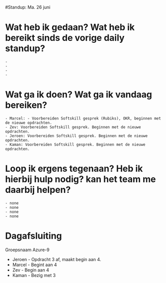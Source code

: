 #Standup: Ma. 26 juni


# Wat heb ik gedaan? Wat heb ik bereikt sinds de vorige daily standup? 
	- 
	- 
	- 
	- 
		
# Wat ga ik doen? Wat ga ik vandaag bereiken?

	- Marcel: - Voorbereiden Softskill gesprek (Rubiks), OKR, beginnen met de nieuwe opdrachten.
	- Zev: Voorbereiden Softskill gesprek. Beginnen met de nieuwe opdrachten.
	- Jeroen: Voorbereiden Softskill gesprek. Beginnen met de nieuwe opdrachten.
	- Kaman: Voorbereiden Softskill gesprek. Beginnen met de nieuwe opdrachten.

	
	
# Loop ik ergens tegenaan? Heb ik hierbij hulp nodig? kan het team me daarbij helpen?
 	- none
 	- none
 	- none 
 	- none
 	
 	
 	
 	
 	
# Dagafsluiting

Groepsnaam Azure-9

- Jeroen - Opdracht 3 af, maakt begin aan 4.
- Marcel - Begint aan 4
- Zev - Begin aan 4
- Kaman - Bezig met 3 

